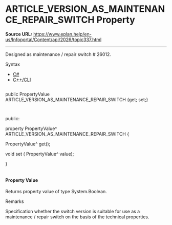 # ARTICLE_VERSION_AS_MAINTENANCE_REPAIR_SWITCH Property

**Source URL:** https://www.eplan.help/en-us/Infoportal/Content/api/2026/topic337.html

---

Designed as maintenance / repair switch # 26012.

Syntax

- [C#](#i-syntax-CS)
- [C++/CLI](#i-syntax-CPP2005)

```
```
public PropertyValue ARTICLE_VERSION_AS_MAINTENANCE_REPAIR_SWITCH {get; set;}
```
```

```
```
public:

property PropertyValue^ ARTICLE_VERSION_AS_MAINTENANCE_REPAIR_SWITCH {

   PropertyValue^ get();

   void set (    PropertyValue^ value);

}
```
```

#### Property Value

Returns property value of type System.Boolean.

Remarks

Specification whether the switch version is suitable for use as a maintenance / repair switch on the basis of the technical properties.

